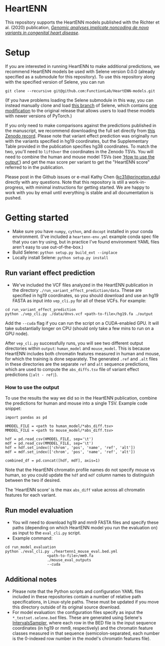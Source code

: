 # HeartENN

This repository supports the HeartENN models published with the Richter et al. (2020) publication, [_Genomic analyses implicate noncoding de novo variants in congenital heart disease_](https://doi.org/10.1038/s41588-020-0652-z).

# Setup

If you are interested in running HeartENN to make additional predictions, we recommend HeartENN models be used with Selene version 0.0.0 (already specified as a submodule for this repository). To use this repository along with the specified version of Selene, you can run 
```
git clone --recursive git@github.com:FunctionLab/HeartENN-models.git
```
(If you have problems loading the Selene submodule in this way, you can instead manually clone and load [this branch](https://github.com/kathyxchen/selene/tree/heartenn-branch-0.0.0) of Selene, which contains [one modification](https://github.com/kathyxchen/selene/commit/512dc4d7d194059a97fa8fdeffed5b8bbe2bafe1) to the original release that allows users to load these models with newer versions of PyTorch.)

If you only need to make comparisons against the predictions published in the manuscript, we recommend downloading the full set directly from [this Zenodo record](https://doi.org/10.5281/zenodo.4065588). Please note that variant effect prediction was originally run with the variants specified in hg19 coordinates, but the Supplementary Table provided in the publication specifies hg38 coordinates. To match the two, you'll need to `liftOver` the coordinates in the Zenodo TSVs. You
will need to combine the human and mouse model TSVs (see ['How to use the output'](https://github.com/FunctionLab/HeartENN-models#how-to-use-the-output)) and get the max score per variant to get the "HeartENN score" referred to in the publication.

Please post in the Github issues or e-mail Kathy Chen (kc31@princeton.edu) directly with any questions. Note that this repository is still a work-in-progress, with minimal instructions for getting started. We are happy to work with you by email until everything is stable and all documentation is pushed. 

# Getting started
- Make sure you have `numpy`, `cython`, and `docopt` installed in your conda environment. (I've included a `heartenn-env.yml` example conda spec file that you can try using, but in practice I've found environment YAML files aren't easy to use out-of-the-box.)
- Build Selene: `python setup.py build_ext --inplace`
- Locally install Selene: `python setup.py install`

## Run variant effect prediction
- We've included the VCF files analyzed in the HeartENN publication in the directory `./run_variant_effect_prediction/data`. These are specified in hg19 coordinates, so you should download and use an hg19 FASTA as input into `vep_cli.py` for all of these VCFs. For example:
```
cd run_variant_effect_prediction
python ./vep_cli.py ./data/dnvs.vcf <path-to-file>/hg19.fa ./output
```
Add the `--cuda` flag if you can run the script on a CUDA-enabled GPU. It will take substantially longer on CPU (should only take a few mins to run on a GPU node). 

After `vep_cli.py` successfully runs, you will see two different output directories within `output`: `human_model` and `mouse_model`. This is because HeartENN includes both chromatin features measured in human and mouse, for which the training is done separately. The generated `.ref` and `.alt` files in these directories are the separate `ref` and `alt` sequence predictions, which are used to compute the `abs_diffs.tsv` file of variant effect predictions (`|alt - ref|`). 

### How to use the output
To use the results the way we did so in the HeartENN publication, combine the predictions for human and mouse into a single TSV. Example code snippet:

```
import pandas as pd

HMODEL_FILE = <path to human_model/*abs_diff.tsv>
MMODEL_FILE = <path to mouse_model/*abs_diff.tsv>

hdf = pd.read_csv(HMODEL_FILE, sep='\t')
mdf = pd.read_csv(MMODEL_FILE, sep='\t')
hdf = hdf.set_index(['chrom', 'pos', 'name', 'ref', 'alt'])
mdf = mdf.set_index(['chrom', 'pos', 'name', 'ref', 'alt'])

combined_df = pd.concat([hdf, mdf], axis=1)
```

Note that the HeartENN chromatin profile names do not specify mouse vs human, so you could update the `hdf` and `mdf` column names to distinguish between the two if desired.

The 'HeartENN score' is the max `abs_diff` value across all chromatin features for each variant. 

## Run model evaluation 
- You will need to download hg19 and mm9 FASTA files and specify these paths (depending on which HeartENN model you run the evaluation on) as input to the `eval_cli.py` script.
- Example command: 
```
cd run_model_evaluation
python ./eval_cli.py ./heartenn1_mouse_eval.bed.yml 
                   <path-to-file>/mm9.fa
                   ./mouse_eval_outputs
                   --cuda
```

## Additional notes
- Please note that the Python scripts and configuration YAML files included in these repositories contain a number of relative path specifications, in Linux-style paths. These must be updated if you move this directory outside of its original source download.
- For model evaluation: the configuration files specify as input the `*_testset.selene.bed` files. These are generated using Selene's [IntervalsSampler](http://selene.flatironinstitute.org/overview/cli.html#intervals-sampler), where each row in the BED file is the input sequence coordinates (in hg19 or mm9, respectively) and the chromatin feature classes measured in that sequence (semicolon-separated, each number is the 0-indexed row number in the model's chromatin features file).
